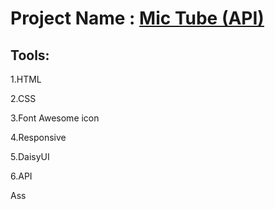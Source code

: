 # Project Name : [Mic Tube (API)](https://mosharof-hossen.github.io/DLA-Tube-API/)

## Tools: 

1.HTML

2.CSS

3.Font Awesome icon

4.Responsive

5.DaisyUI

6.API

Ass
